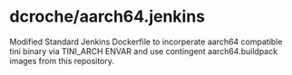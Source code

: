 # dcroche/aarch64.jenkins

Modified Standard Jenkins Dockerfile to incorperate aarch64 compatible tini binary via TINI_ARCH ENVAR and use contingent aarch64.buildpack images from this repository. 

